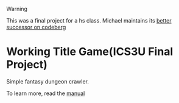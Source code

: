 >[!WARNING]
> This was a final project for a hs class. Michael maintains its [better successor on codeberg](https://codeberg.org/gecotron/steel-crown)

# Working Title Game(ICS3U Final Project)

Simple fantasy dungeon crawler.

To learn more, read the [manual](manual/world.md)

